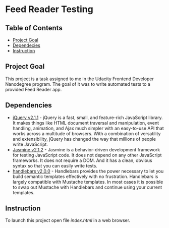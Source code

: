 # Feed Reader Testing 

## Table of Contents
* [Project Goal](#Project-Goal)
* [Dependecies](#Dependecies)
* [Instruction](#instruction)

## Project Goal
This project is a task assigned to me in the Udacity Frontend Developer Nanodegree program. The goal of it was to write automated tests to a provided Feed Reader app. 

## Dependencies
* [jQuery v2.1.1](https://jquery.com/) - jQuery is a fast, small, and feature-rich JavaScript library. It makes things like HTML document traversal and manipulation, event handling, animation, and Ajax much simpler with an easy-to-use API that works across a multitude of browsers. With a combination of versatility and extensibility, jQuery has changed the way that millions of people write JavaScript.
* [Jasmine v2.1.2](https://jasmine.github.io) - Jasmine is a behavior-driven development framework for testing JavaScript code. It does not depend on any other JavaScript frameworks. It does not require a DOM. And it has a clean, obvious syntax so that you can easily write tests.
* [handlebars v2.0.0](https://handlebarsjs.com/) - Handlebars provides the power necessary to let you build semantic templates effectively with no frustration. Handlebars is largely compatible with Mustache templates. In most cases it is possible to swap out Mustache with Handlebars and continue using your current templates. 

## Instruction

To launch this project open file *index.html* in a web browser.